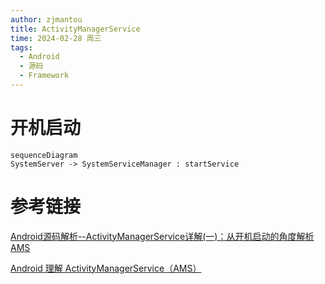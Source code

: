 ```yaml
---
author: zjmantou
title: ActivityManagerService
time: 2024-02-28 周三
tags:
  - Android
  - 源码
  - Framework
---
```

# 开机启动 

```mermaid
sequenceDiagram
SystemServer -> SystemServiceManager : startService

```


# 参考链接

[Android源码解析--ActivityManagerService详解(一)：从开机启动的角度解析AMS](https://blog.csdn.net/qq475703980/article/details/89430111)

[Android 理解 ActivityManagerService（AMS）](https://juejin.cn/post/6991735689788260388#heading-2)
